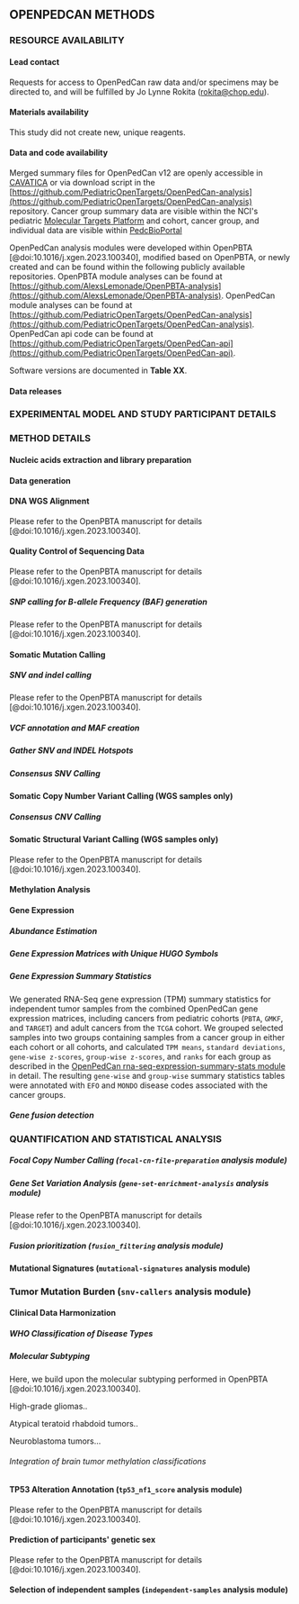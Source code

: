 ## OPENPEDCAN METHODS

### RESOURCE AVAILABILITY

#### Lead contact

Requests for access to OpenPedCan raw data and/or specimens may be directed to, and will be fulfilled by Jo Lynne Rokita (rokita@chop.edu).

#### Materials availability

This study did not create new, unique reagents.

#### Data and code availability

Merged summary files for OpenPedCan v12 are openly accessible in [CAVATICA](https://cavatica.sbgenomics.com/u/cavatica/opentarget) or via download script in the [https://github.com/PediatricOpenTargets/OpenPedCan-analysis](https://github.com/PediatricOpenTargets/OpenPedCan-analysis) repository.
Cancer group summary data are visible within the NCI's pediatric [Molecular Targets Platform](https://moleculartargets.ccdi.cancer.gov/) and cohort, cancer group, and individual data are visible within [PedcBioPortal](https://pedcbioportal.kidsfirstdrc.org/study/summary?id=openpedcan_v12)

OpenPedCan analysis modules were developed within OpenPBTA [@doi:10.1016/j.xgen.2023.100340], modified based on OpenPBTA, or newly created and can be found within the following publicly available repositories.
OpenPBTA module analyses can be found at [https://github.com/AlexsLemonade/OpenPBTA-analysis](https://github.com/AlexsLemonade/OpenPBTA-analysis).
OpenPedCan module analyses can be found at [https://github.com/PediatricOpenTargets/OpenPedCan-analysis](https://github.com/PediatricOpenTargets/OpenPedCan-analysis).
OpenPedCan api code can be found at [https://github.com/PediatricOpenTargets/OpenPedCan-api](https://github.com/PediatricOpenTargets/OpenPedCan-api).

Software versions are documented in **Table XX**.

#### Data releases


### EXPERIMENTAL MODEL AND STUDY PARTICIPANT DETAILS
<!-- TODO: add description of all studies here -->



### METHOD DETAILS

#### Nucleic acids extraction and library preparation
<!-- TODO: add by study here, or refer to publication -->


#### Data generation
<!-- TODO: add by study here, or refer to publication -->


#### DNA WGS Alignment
Please refer to the OpenPBTA manuscript for details [@doi:10.1016/j.xgen.2023.100340].

#### Quality Control of Sequencing Data
Please refer to the OpenPBTA manuscript for details [@doi:10.1016/j.xgen.2023.100340].


##### SNP calling for B-allele Frequency (BAF) generation
Please refer to the OpenPBTA manuscript for details [@doi:10.1016/j.xgen.2023.100340].


#### Somatic Mutation Calling

##### SNV and indel calling
Please refer to the OpenPBTA manuscript for details [@doi:10.1016/j.xgen.2023.100340].


##### VCF annotation and MAF creation
<!-- TODO: update VEP version -->


##### Gather SNV and INDEL Hotspots
<!-- TODO: needs update -->


##### Consensus SNV Calling
<!-- TODO: needs update -->


#### Somatic Copy Number Variant Calling (WGS samples only)
<!-- TODO: needs update -->

##### Consensus CNV Calling
<!-- TODO: needs update -->


#### Somatic Structural Variant Calling (WGS samples only)
Please refer to the OpenPBTA manuscript for details [@doi:10.1016/j.xgen.2023.100340].


#### Methylation Analysis
<!-- include QC, b-value/m-value calculations, packages, dkfz classification -->


#### Gene Expression

##### Abundance Estimation
<!-- TODO: needs update -->


##### Gene Expression Matrices with Unique HUGO Symbols
<!-- TODO: needs update, include liftover for TCGA/GTEX -->


##### Gene Expression Summary Statistics
We generated RNA-Seq gene expression (TPM) summary statistics for independent tumor samples from the combined OpenPedCan gene expression matrices, including cancers from pediatric cohorts (`PBTA`, `GMKF`, and `TARGET`) and adult cancers from the `TCGA` cohort.
We grouped selected samples into two groups containing samples from a cancer group in either each cohort or all cohorts, and calculated `TPM means`, `standard deviations`, `gene-wise z-scores`, `group-wise z-scores`, and `ranks` for each group as described in the [OpenPedCan rna-seq-expression-summary-stats module](https://github.com/PediatricOpenTargets/OpenPedCan-analysis/tree/dev/analyses/rna-seq-expression-summary-stats) in detail. 
The resulting `gene-wise` and `group-wise` summary statistics tables were annotated with `EFO` and `MONDO` disease codes associated with the cancer groups.


##### Gene fusion detection
<!-- TODO: needs update -->



### QUANTIFICATION AND STATISTICAL ANALYSIS

##### Focal Copy Number Calling (`focal-cn-file-preparation` analysis module)



##### Gene Set Variation Analysis (`gene-set-enrichment-analysis` analysis module)
Please refer to the OpenPBTA manuscript for details [@doi:10.1016/j.xgen.2023.100340].



##### Fusion prioritization (`fusion_filtering` analysis module)




#### Mutational Signatures (`mutational-signatures` analysis module)



### Tumor Mutation Burden (`snv-callers` analysis module)



#### Clinical Data Harmonization

##### WHO Classification of Disease Types


##### Molecular Subtyping
Here, we build upon the molecular subtyping performed in OpenPBTA [@doi:10.1016/j.xgen.2023.100340].

High-grade gliomas..
<!-- TODO: needs update - DHG, IHG -->

Atypical teratoid rhabdoid tumors..


Neuroblastoma tumors...


###### Integration of brain tumor methylation classifications 


#### TP53 Alteration Annotation (`tp53_nf1_score` analysis module)
Please refer to the OpenPBTA manuscript for details [@doi:10.1016/j.xgen.2023.100340].


#### Prediction of participants' genetic sex
Please refer to the OpenPBTA manuscript for details [@doi:10.1016/j.xgen.2023.100340].


#### Selection of independent samples (`independent-samples` analysis module)



